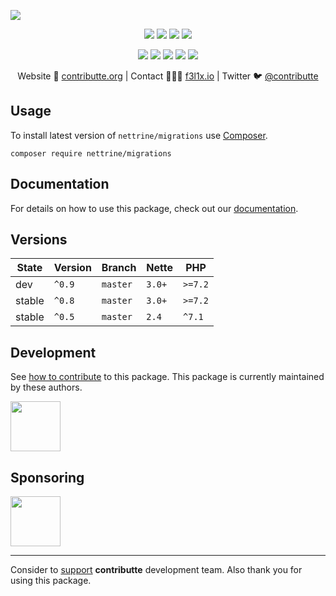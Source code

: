 ![](https://heatbadger.now.sh/github/readme/nettrine/migrations/)

<p align=center>
  <a href="https://github.com/nettrine/migrations/actions"><img src="https://badgen.net/github/checks/nettrine/migrations/master?cache=300"></a>
  <a href="https://coveralls.io/r/nettrine/migrations"><img src="https://badgen.net/coveralls/c/github/nettrine/migrations?cache=300"></a>
  <a href="https://packagist.org/packages/nettrine/migrations"><img src="https://badgen.net/packagist/dm/nettrine/migrations"></a>
  <a href="https://packagist.org/packages/nettrine/migrations"><img src="https://badgen.net/packagist/v/nettrine/migrations"></a>
</p>
<p align=center>
  <a href="https://packagist.org/packages/nettrine/migrations"><img src="https://badgen.net/packagist/php/nettrine/migrations"></a>
  <a href="https://github.com/nettrine/migrations"><img src="https://badgen.net/github/license/nettrine/migrations"></a>
  <a href="https://bit.ly/ctteg"><img src="https://badgen.net/badge/support/gitter/cyan"></a>
  <a href="https://bit.ly/cttfo"><img src="https://badgen.net/badge/support/forum/yellow"></a>
  <a href="https://contributte.org/partners.html"><img src="https://badgen.net/badge/sponsor/donations/F96854"></a>
</p>

<p align=center>
Website 🚀 <a href="https://contributte.org">contributte.org</a> | Contact 👨🏻‍💻 <a href="https://f3l1x.io">f3l1x.io</a> | Twitter 🐦 <a href="https://twitter.com/contributte">@contributte</a>
</p>

## Usage

To install latest version of `nettrine/migrations` use [Composer](https://getcomposer.com).

```
composer require nettrine/migrations
```

## Documentation

For details on how to use this package, check out our [documentation](.docs).

## Versions

| State       | Version | Branch   | Nette  | PHP     |
|-------------|---------|----------|--------|---------|
| dev         | `^0.9`  | `master` | `3.0+` | `>=7.2` |
| stable      | `^0.8`  | `master` | `3.0+` | `>=7.2` |
| stable      | `^0.5`  | `master` | `2.4`  | `^7.1`  |

## Development

See [how to contribute](https://contributte.org) to this package. This package is currently maintained by these authors.

<a href="https://github.com/f3l1x">
    <img width="80" height="80" src="https://avatars2.githubusercontent.com/u/538058?v=3&s=80">
</a>

## Sponsoring

<a href="https://github.com/tlapnet">
  <img width="80" height="80" src="https://avatars1.githubusercontent.com/u/22914186?s=80&v=4">
</a>

-----

Consider to [support](https://contributte.org/partners.html) **contributte** development team.
Also thank you for using this package.
